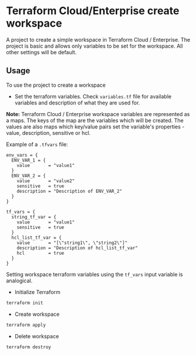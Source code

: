 # Terraform Cloud/Enterprise create workspace

A project to create a simple workspace in Terraform Cloud / Enterprise. The project is basic and allows only variables to be set for the workspace. All other settings will be default.

## Usage

To use the project to create a workspace

- Set the terraform variables. Check `variables.tf` file for available variables and description of what they are used for.

**Note:** Terraform Cloud / Enterprise workspace variables are represented as a maps. The keys of the map are the variables which will be created. The values are also maps which key/value pairs set the variable's properties - value, description, sensitive or hcl.

Example of a `.tfvars` file:

```hcl
env_vars = {
  ENV_VAR_1 = {
    value       = "value1"
  }
  ENV_VAR_2 = {
    value       = "value2"
    sensitive   = true
    description = "Description of ENV_VAR_2"
  }
}

tf_vars = {
  string_tf_var = {
    value       = "value1"
    sensitive   = true
  }
  hcl_list_tf_var = {
    value       = "[\"string1\", \"string2\"]"
    description = "Description of hcl_list_tf_var"
    hcl         = true
  }
}
```

Setting workspace terraform variables using the `tf_vars` input variable is analogical.

- Initialize Terraform

```bash
terraform init
```

- Create workspace

```bash
terraform apply
```

- Delete workspace

```bash
terraform destroy
```
